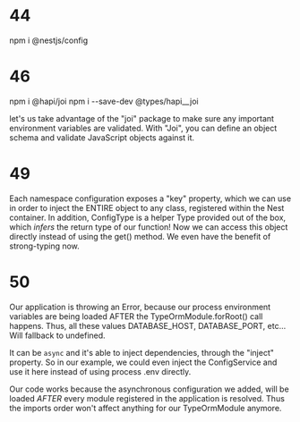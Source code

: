 # 44
npm i @nestjs/config

# 46
npm i @hapi/joi
npm i --save-dev @types/hapi__joi

let's us take advantage of the "joi" package to make sure any important environment variables are validated.
With "Joi", you can define an object schema and validate JavaScript objects against it.

# 49
Each namespace configuration exposes a "key" property, which we can use in order to inject the ENTIRE object to any class, registered within the Nest container.
In addition, ConfigType is a helper Type provided out of the box, which *infers* the return type of our function!
Now we can access this object directly instead of using the get() method. We even have the benefit of strong-typing now.

# 50
Our application is throwing an Error, because our process environment variables are being loaded
AFTER the TypeOrmModule.forRoot() call happens. Thus, all these values DATABASE_HOST, DATABASE_PORT, etc... Will fallback to undefined. 

It can be `async` and it's able to inject dependencies, through the "inject" property.
So in our example, we could even inject the ConfigService and use it here instead of using process .env directly.


Our code works because the asynchronous configuration we added, will be loaded *AFTER* every module registered in the application is resolved. Thus the imports order won't affect anything for our TypeOrmModule anymore.